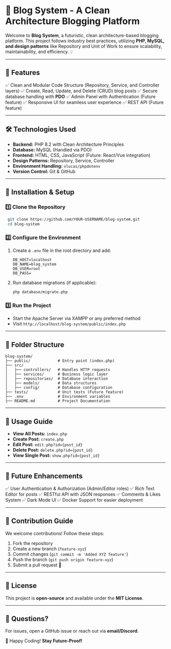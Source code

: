 # 🚀 Blog System - A Clean Architecture Blogging Platform

Welcome to **Blog System**, a futuristic, clean architecture-based blogging platform. This project follows industry best practices, utilizing **PHP, MySQL, and design patterns** like Repository and Unit of Work to ensure scalability, maintainability, and efficiency. 💡

---

## 🌟 Features

✅ Clean and Modular Code Structure (Repository, Service, and Controller layers) ✅ Create, Read, Update, and Delete (CRUD) blog posts ✅ Secure database handling with **PDO** ✅ Admin Panel with Authentication (Future feature) ✅ Responsive UI for seamless user experience ✅ REST API (Future feature)

---

## 🛠️ Technologies Used

- **Backend:** PHP 8.2 with Clean Architecture Principles
- **Database:** MySQL (Handled via PDO)
- **Frontend:** HTML, CSS, JavaScript (Future: React/Vue integration)
- **Design Patterns:** Repository, Service, Controller
- **Environment Handling:** `vlucas/phpdotenv`
- **Version Control:** Git & GitHub

---

## 🚀 Installation & Setup

### **1️⃣ Clone the Repository**

```sh
 git clone https://github.com/YOUR-USERNAME/blog-system.git
 cd blog-system
```

### **2️⃣ Configure the Environment**

1. Create a `.env` file in the root directory and add:
   ```env
   DB_HOST=localhost
   DB_NAME=blog_system
   DB_USER=root
   DB_PASS=
   ```
2. Run database migrations (if applicable):
   ```sh
   php database/migrate.php
   ```

### **3️⃣ Run the Project**

- Start the Apache Server via XAMPP or any preferred method
- Visit `http://localhost/blog-system/public/index.php`

---

## 📖 Folder Structure

```
blog-system/
├── public/            # Entry point (index.php)
├── src/
│   ├── controllers/   # Handles HTTP requests
│   ├── services/      # Business logic layer
│   ├── repositories/  # Database interaction
│   ├── models/        # Data structures
│   ├── config/        # Database configuration
├── tests/             # Unit tests (Future feature)
├── .env               # Environment variables
├── README.md          # Project Documentation
```

---

## 📌 Usage Guide

- **View All Posts:** `index.php`
- **Create Post:** `create.php`
- **Edit Post:** `edit.php?id={post_id}`
- **Delete Post:** `delete.php?id={post_id}`
- **View Single Post:** `show.php?id={post_id}`

---

## 🌱 Future Enhancements

✅ User Authentication & Authorization (Admin/Editor roles) ✅ Rich Text Editor for posts ✅ RESTful API with JSON responses ✅ Comments & Likes System ✅ Dark Mode UI ✅ Docker Support for easier deployment

---

## 🤝 Contribution Guide

We welcome contributions! Follow these steps:

1. Fork the repository
2. Create a new branch (`feature-xyz`)
3. Commit changes (`git commit -m 'Added XYZ feature'`)
4. Push the branch (`git push origin feature-xyz`)
5. Submit a pull request 🚀

---

## 📄 License

This project is **open-source** and available under the **MIT License**.

---

## 💬 Questions?

For issues, open a GitHub issue or reach out via **email/Discord**.

🚀 Happy Coding! **Stay Future-Proof!**

